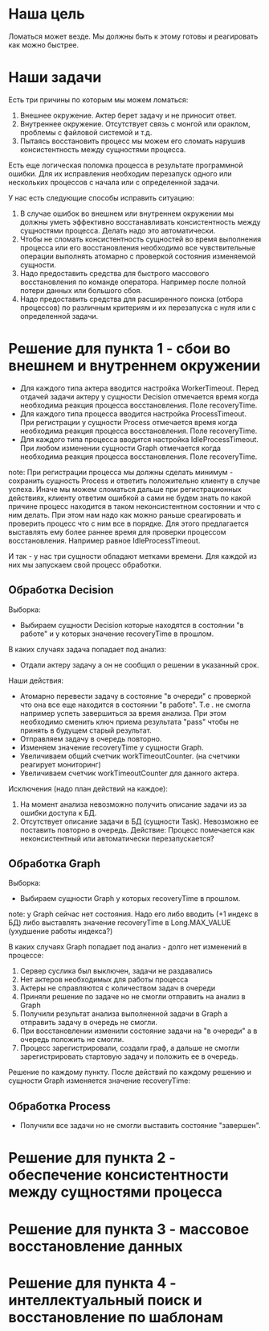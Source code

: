 # Наша цель

Ломаться может везде. Мы должны быть к этому готовы и реагировать как можно быстрее.

# Наши задачи

Есть три причины по которым мы можем ломаться:

1. Внешнее окружение. Актер берет задачу и не приносит ответ.
2. Внутреннее окружение. Отсутствует связь с монгой или ораклом, проблемы с файловой системой и т.д.
3. Пытаясь восстановить процесс мы можем его сломать нарушив консистентность между сущностями процесса.

Есть еще логическая поломка процесса в результате программной ошибки. Для их исправления необходим перезапуск одного или нескольких процессов с начала или с определенной задачи.

У нас есть следующие способы исправить ситуацию:

1. В случае ошибок во внешнем или внутреннем окружении мы должны уметь эффективно восстанавливать консистентность
между сущностями процесса. Делать надо это автоматически.
2. Чтобы не сломать консистентность сущностей во время выполнения процесса или его восстановления необходимо все
чувствительные операции выполнять атомарно с проверкой состояния изменяемой сущности.
3. Надо предоставить средства для быстрого массового восстановления по команде оператора. Например после полной
потери данных или большого сбоя.
4. Надо предоставить средства для расширенного поиска (отбора процессов) по различным критериям и их перезапуска с
нуля или с определенной задачи.

# Решение для пункта 1 - сбои во внешнем и внутреннем окружении

- Для каждого типа актера вводится настройка WorkerTimeout. Перед отдачей задачи актеру у сущности Decision отмечается
время когда необходима реакция процесса восстановления. Поле recoveryTime.
- Для каждого типа процесса вводится настройка ProcessTimeout. При регистрации у сущности Process отмечается время
когда необходима реакция процесса восстановления. Поле recoveryTime.
- Для каждого типа процесса вводится настройка IdleProcessTimeout. При любом изменении сущности Graph отмечается
когда необходима реакция процесса восстановления. Поле recoveryTime.

note: При регистрации процесса мы должны сделать минимум - сохранить сущность Process и ответить положительно клиенту
 в случае успеха. Иначе мы можем сломаться дальше при регистрационных действиях, клиенту ответим ошибкой а сами не
 будем знать по какой причине процесс находится в таком неконсистентном состоянии и что с ним делать. При этом нам
 надо как можно раньше среагировать и проверить процесс что с ним все в порядке. Для этого предлагается выставлять
 ему более раннее время для проверки процессом восстановления. Например равное IdleProcessTimeout.

И так - у нас три сущности обладают метками времени. Для каждой из них мы запускаем свой процесс обработки.

## Обработка Decision

Выборка:

- Выбираем сущности Decision которые находятся в состоянии "в работе" и у которых значение recoveryTime в прошлом.

В каких случаях задача попадает под анализ:

- Отдали актеру задачу а он не сообщил о решении в указанный срок.

Наши действия:

- Атомарно перевести задачу в состояние "в очереди" с проверкой что она все еще находится в состоянии "в работе". Т.е
. не смогла например успеть завершиться за время анализа. При этом необходимо сменить ключ приема результата "pass"
чтобы не принять в будущем старый результат.
- Отправляем задачу в очередь повторно.
- Изменяем значение recoveryTime у сущности Graph.
- Увеличиваем общий счетчик workTimeoutCounter. (на счетчики реагирует мониторинг)
- Увеличиваем счетчик workTimeoutCounter для данного актера.

Исключения (надо план действий на каждое):

1. На момент анализа невозможно получить описание задачи из за ошибки доступа к БД.
2. Отсутствует описание задачи в БД (сущности Task). Невозможно ее поставить повторно в очередь.
Действие: Процесс помечается как неконсистентный или автоматически перезапускается?

## Обработка Graph

Выборка:

- Выбираем сущности Graph у которых recoveryTime в прошлом.

note: у Graph сейчас нет состояния. Надо его либо вводить (+1 индекс в БД) либо выставлять значение recoveryTime в
Long.MAX_VALUE (ухудшение работы индекса?)

В каких случаях Graph попадает под анализ - долго нет изменений в процессе:

1. Сервер суслика был выключен, задачи не раздавались
2. Нет актеров необходимых для работы процесса
3. Актеры не справляются с количеством задач в очереди
4. Приняли решение по задаче но не смогли отправить на анализ в Graph
5. Получили результат анализа выполненной задачи в Graph а отправить задачу в очередь не смогли.
6. При восстановлении изменили состояние задачи на "в очереди" а в очередь положить не смогли.
7. Процесс зарегистрировали, создали граф, а дальше не смогли зарегистрировать стартовую задачу и положить ее в очередь.

Решение по каждому пункту. После действий по каждому решению и сущности Graph изменяется значение recoveryTime:



## Обработка Process

- Получили все задачи но не смогли выставить состояние "завершен".

# Решение для пункта 2 - обеспечение консистентности между сущностями процесса
# Решение для пункта 3 - массовое восстановление данных
# Решение для пункта 4 - интеллектуальный поиск и восстановление по шаблонам
